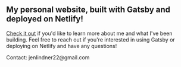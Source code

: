 ## My personal website, built with Gatsby and deployed on Netlify! 
[Check it out](https://jlindner.netlify.app/) if you'd like to learn more about me and what I've been building. Feel free to reach out if you're interested in using Gatsby or deploying on Netlify and have any questions! 
<p>Contact: jenlindner22@gmail.com</p>
